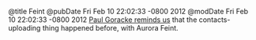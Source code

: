 @title Feint
@pubDate Fri Feb 10 22:02:33 -0800 2012
@modDate Fri Feb 10 22:02:33 -0800 2012
<a href="http://corporationunknown.com/blog/2012/02/09/gotcher-address-book/">Paul Goracke reminds us</a> that the contacts-uploading thing happened before, with Aurora Feint.
